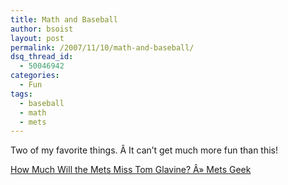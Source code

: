 ```yaml
---
title: Math and Baseball
author: bsoist
layout: post
permalink: /2007/11/10/math-and-baseball/
dsq_thread_id:
  - 50046942
categories:
  - Fun
tags:
  - baseball
  - math
  - mets
---
```

Two of my favorite things. Â It can&#8217;t get much more fun than this!

  
[How Much Will the Mets Miss Tom Glavine? Â» Mets Geek][1]

 [1]: http://www.metsgeek.com/articles/2007/11/09/how-badly-will-the-mets-miss-tom-glavine/

